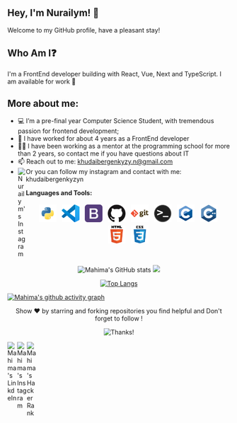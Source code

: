 ## **Hey, I'm Nurailym!** 👋

Welcome to my GitHub profile, have a pleasant stay!
<br />

## **Who Am I❓**

I'm a FrontEnd developer building with React, Vue, Next and TypeScript. I am available for work 📩
<br />

## More about me:

- 💻 I’m a pre-final year Computer Science Student, with tremendous passion for frontend development;
- 💬 I have worked for about 4 years as a FrontEnd developer
- 👩‍🏫 I have been working as a mentor at the programming school for more than 2 years, so contact me if you have questions about IT
- 📫 Reach out to me: khudaibergenkyzy.n@gmail.com
- <img align="left" alt="Nurailym's Instagram" width="18px" src="https://cdn.jsdelivr.net/npm/simple-icons@v3/icons/instagram.svg" /> Or you can follow my instagram and contact with me: khudaibergenkyzyn

**Languages and Tools:**

<p align="center">
  
<img src="https://raw.githubusercontent.com/github/explore/80688e429a7d4ef2fca1e82350fe8e3517d3494d/topics/python/python.png" alt="Python" height="40" style="vertical-align:top; margin:4px">
  
<img src="https://raw.githubusercontent.com/github/explore/80688e429a7d4ef2fca1e82350fe8e3517d3494d/topics/visual-studio-code/visual-studio-code.png" alt="VS Code" height="40" style="vertical-align:top; margin:4px">
  
<img src="https://raw.githubusercontent.com/github/explore/80688e429a7d4ef2fca1e82350fe8e3517d3494d/topics/bootstrap/bootstrap.png" alt="Bootstrap" height="40" style="vertical-align:top; margin:4px">

<img src="https://raw.githubusercontent.com/github/explore/78df643247d429f6cc873026c0622819ad797942/topics/github/github.png" alt="Github" height="40" style="vertical-align:top; margin:4px">
  
<img src="https://raw.githubusercontent.com/github/explore/80688e429a7d4ef2fca1e82350fe8e3517d3494d/topics/git/git.png" alt="Git" height="40" style="vertical-align:top; margin:4px">
  
<img src="https://raw.githubusercontent.com/github/explore/80688e429a7d4ef2fca1e82350fe8e3517d3494d/topics/terminal/terminal.png" alt="Terminal" height="40" style="vertical-align:top; margin:4px">

  <img src="https://raw.githubusercontent.com/github/explore/78df643247d429f6cc873026c0622819ad797942/topics/c/c.png" alt="C" height="40" style="vertical-align:top; margin:4px">
  
  <img src="https://raw.githubusercontent.com/github/explore/78df643247d429f6cc873026c0622819ad797942/topics/cpp/cpp.png" alt="CPP" height="40" style="vertical-align:top; margin:4px">
  
  <img src="https://raw.githubusercontent.com/github/explore/78df643247d429f6cc873026c0622819ad797942/topics/html/html.png" alt="HTML" height="40" style="vertical-align:top; margin:4px">
  
   <img src="https://raw.githubusercontent.com/github/explore/78df643247d429f6cc873026c0622819ad797942/topics/css/css.png" alt="CSS" height="40" style="vertical-align:top; margin:4px">

 </p>
  </br>
  <div align="center">

![Mahima's GitHub stats](https://github-readme-stats.vercel.app/api?username=MahimaKhatri&show_icons=true&theme=radical)
<img width="48%" src="https://github-readme-streak-stats.herokuapp.com/?user=MahimaKhatri&theme=radical" />

[![Top Langs](https://github-readme-stats.vercel.app/api/top-langs/?username=MahimaKhatri&theme=radical)](https://github.com/MahimaKhatri/github-readme-stats)

  </div>

[![Mahima's github activity graph](https://activity-graph.herokuapp.com/graph?username=MahimaKhatri&theme=react-dark)](https://github.com/MahimaKhatri/github-readme-activity-graph)

<p align="center">Show ❤️  by starring and forking repositories you find helpful and Don't forget to follow ! </p>
<p align="center"><img src="https://camo.githubusercontent.com/7da528df692aea867b90800324488b633f5a8328d74c05a02c26483c0a267799/68747470733a2f2f696d672e736869656c64732e696f2f62616467652f5468616e6b73253230666f722532307669736974696e672d212d3145414544422e737667" alt="Thanks!" data-canonical-src="https://img.shields.io/badge/Thanks%20for%20visiting-!-1EAEDB.svg" style="max-width:100%;"> </p>

<a href="https://www.linkedin.com/in/mahima-khatri-434a3b193/">
  <img align="left" alt="Mahima's LinkdeIn" width="22px" src="https://cdn.jsdelivr.net/npm/simple-icons@v3/icons/linkedin.svg" />
</a>
<a href="https://www.instagram.com/mahima.khatri8301/">
  <img align="left" alt="Mahima's Instagram" width="22px" src="https://cdn.jsdelivr.net/npm/simple-icons@v3/icons/instagram.svg" />
</a>
<a href="https://www.hackerrank.com/RA1911003010761">
  <img align="left" alt="Mahima's HackerRank" width="22px" src="https://cdn.jsdelivr.net/npm/simple-icons@v3/icons/leetcode.svg" />
</a>
